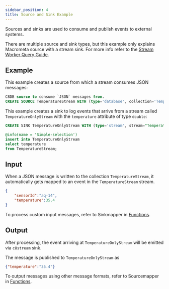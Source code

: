 ```yaml
---
sidebar_position: 4
title: Source and Sink Example
---
```


Sources and sinks are used to consume and publish events to external systems.

There are multiple source and sink types, but this example only explains Macrometa source with a stream sink. For more info refer to the [Stream Worker Query Guide](../query-guide/index.md).

## Example

This example creates a source from which a stream consumes JSON messages:

```sql
C8DB source to consume `JSON` messages from.
CREATE SOURCE TemperatureStream WITH (type='database', collection='TemperatureStream', collection.type="doc", replication.type="global", map.type='json') (sensorId string, temperature double);
```

This example creates a sink to log events that arrive from a stream called `TemperatureOnlyStream` with the `temperature` attribute of type `double`:

```sql
CREATE SINK TemperatureOnlyStream WITH (type='stream', stream="TemperatureOnlyStream", replication.type="local", map.type='json') (temperature double);

@info(name = 'Simple-selection')
insert into TemperatureOnlyStream
select temperature
from TemperatureStream;
```

## Input

When a JSON message is written to the collection `TemperatureStream`, it automatically gets mapped to an event in the `TemperatureStream` stream.

```json
{
    "sensorId":"aq-14",
    "temperature":35.4
}
```

To process custom input messages, refer to Sinkmapper in [Functions](../query-guide/functions/index.md).

## Output

After processing, the event arriving at `TemperatureOnlyStream` will be emitted via `c8stream` sink.

The message is published to `TemperatureOnlyStream` as

```json
{"temperature":"35.4"}
```

To output messages using other message formats, refer to Sourcemapper in [Functions](../query-guide/functions/index.md).
